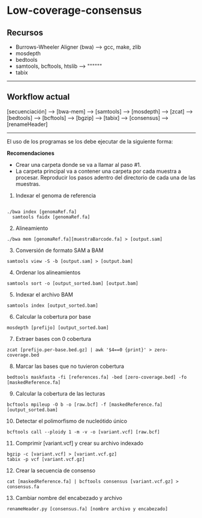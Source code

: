 # Low-coverage-consensus

## Recursos 

- Burrows-Wheeler Aligner (bwa) --> gcc, make, zlib 
- mosdepth
- bedtools
- samtools, bcftools, htslib --> """"""
- tabix
---

## Workflow actual

[secuenciación] --> [bwa-mem] --> [samtools] --> [mosdepth] --> [zcat] --> [bedtools] --> [bcftools] --> [bgzip] --> [tabix] --> [consensus] --> [renameHeader]

---


El uso de los programas se los debe ejecutar de la siguiente forma:

**Recomendaciones**
- Crear una carpeta donde se va a llamar al paso #1.
- La carpeta principal va a contener una carpeta por cada muestra a procesar. Reproducir los pasos adentro del directorio de cada una de las muestras.

1. Indexar el genoma de referencia

``` shell

./bwa index [genomaRef.fa] 
  samtools faidx [genomaRef.fa]

```

2. Alineamiento

``` shell
./bwa mem [genomaRef.fa][muestraBarcode.fa] > [output.sam]
```

3. Conversión de formato SAM a BAM

``` shell
samtools view -S -b [output.sam] > [output.bam]
```

4. Ordenar los alineamientos

``` shell
samtools sort -o [output_sorted.bam] [output.bam] 
```

5. Indexar el archivo BAM

``` shell
samtools index [output_sorted.bam]
```

6. Calcular la cobertura por base

``` shell
mosdepth [prefijo] [output_sorted.bam]
```

7. Extraer bases con 0 cobertura

``` shell
zcat [prefijo.per-base.bed.gz] | awk '$4==0 {print}' > zero-coverage.bed
```

8. Marcar las bases que no tuvieron cobertura 

``` shell
bedtools maskfasta -fi [references.fa] -bed [zero-coverage.bed] -fo [maskedReference.fa]
```

9. Calcular la cobertura de las lecturas

``` shell
bcftools mpileup -O b -o [raw.bcf] -f [maskedReference.fa] [output_sorted.bam]
```

10. Detectar el polimorfismo de nucleótido único

``` shell
bcftools call --ploidy 1 -m -v -o [variant.vcf] [raw.bcf]
```

11. Comprimir [variant.vcf] y crear su archivo indexado

``` shell
bgzip -c [variant.vcf] > [variant.vcf.gz]
tabix -p vcf [variant.vcf.gz]
```

12. Crear la secuencia de consenso

``` shell
cat [maskedReference.fa] | bcftools consensus [variant.vcf.gz] > consensus.fa
```

13. Cambiar nombre del encabezado y archivo

``` shell
renameHeader.py [consensus.fa] [nombre archivo y encabezado]
```
